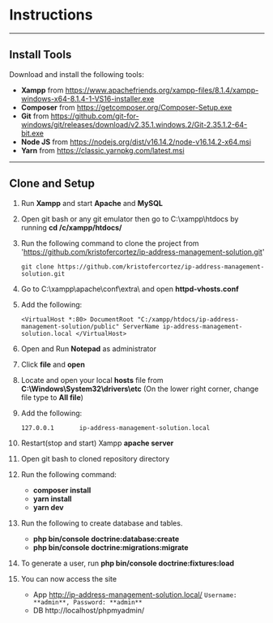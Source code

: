 # Instructions

---

## Install Tools

Download and install the following tools:

- **Xampp** from https://www.apachefriends.org/xampp-files/8.1.4/xampp-windows-x64-8.1.4-1-VS16-installer.exe
- **Composer** from https://getcomposer.org/Composer-Setup.exe
- **Git** from https://github.com/git-for-windows/git/releases/download/v2.35.1.windows.2/Git-2.35.1.2-64-bit.exe
- **Node JS** from https://nodejs.org/dist/v16.14.2/node-v16.14.2-x64.msi
- **Yarn** from https://classic.yarnpkg.com/latest.msi
---

## Clone and Setup

1. Run **Xampp** and start **Apache** and **MySQL**
2. Open git bash or any git emulator then go to C:\xampp\htdocs by running **cd /c/xampp/htdocs/**
3. Run the following command to clone the project from 'https://github.com/kristofercortez/ip-address-management-solution.git'

   `git clone https://github.com/kristofercortez/ip-address-management-solution.git`

4. Go to C:\xampp\apache\conf\extra\ and open **httpd-vhosts.conf**
5. Add the following:
   
   `<VirtualHost *:80>
      DocumentRoot "C:/xampp/htdocs/ip-address-management-solution/public"
      ServerName ip-address-management-solution.local
   </VirtualHost>`

6. Open and Run **Notepad** as administrator
7. Click **file** and **open**
8. Locate and open your local **hosts** file from **C:\Windows\System32\drivers\etc** (On the lower right corner, change file type to **All file**)
9. Add the following:

   `127.0.0.1		ip-address-management-solution.local`

10. Restart(stop and start) Xampp **apache server**
11. Open git bash to cloned repository directory
12. Run the following command:
    - **composer install**
    - **yarn install**
    - **yarn dev**
15. Run the following to create database and tables.
    - **php bin/console doctrine:database:create**
    - **php bin/console doctrine:migrations:migrate**
16. To generate a user, run **php bin/console doctrine:fixtures:load**
17. You can now access the site
    - App http://ip-address-management-solution.local/
    `Username: **admin**, Password: **admin**`
    - DB http://localhost/phpmyadmin/ 
